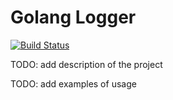 Golang Logger
=============

[![Build Status](https://travis-ci.org/doojin/sorting.svg?branch=master)](https://travis-ci.org/doojin/sorting)

TODO: add description of the project

TODO: add examples of usage